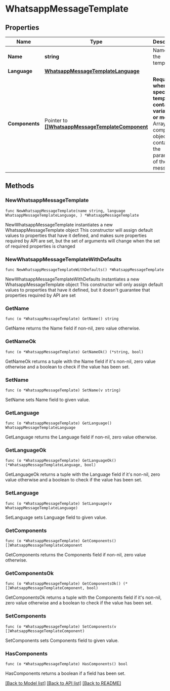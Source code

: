 # WhatsappMessageTemplate

## Properties

Name | Type | Description | Notes
------------ | ------------- | ------------- | -------------
**Name** | **string** | Name of the template. | 
**Language** | [**WhatsappMessageTemplateLanguage**](WhatsappMessageTemplateLanguage.md) |  | 
**Components** | Pointer to [**[]WhatsappMessageTemplateComponent**](WhatsappMessageTemplateComponent.md) | **Required when the specified template contains variables or media.** Array of component objects containing the parameters of the message. | [optional] 

## Methods

### NewWhatsappMessageTemplate

`func NewWhatsappMessageTemplate(name string, language WhatsappMessageTemplateLanguage, ) *WhatsappMessageTemplate`

NewWhatsappMessageTemplate instantiates a new WhatsappMessageTemplate object
This constructor will assign default values to properties that have it defined,
and makes sure properties required by API are set, but the set of arguments
will change when the set of required properties is changed

### NewWhatsappMessageTemplateWithDefaults

`func NewWhatsappMessageTemplateWithDefaults() *WhatsappMessageTemplate`

NewWhatsappMessageTemplateWithDefaults instantiates a new WhatsappMessageTemplate object
This constructor will only assign default values to properties that have it defined,
but it doesn't guarantee that properties required by API are set

### GetName

`func (o *WhatsappMessageTemplate) GetName() string`

GetName returns the Name field if non-nil, zero value otherwise.

### GetNameOk

`func (o *WhatsappMessageTemplate) GetNameOk() (*string, bool)`

GetNameOk returns a tuple with the Name field if it's non-nil, zero value otherwise
and a boolean to check if the value has been set.

### SetName

`func (o *WhatsappMessageTemplate) SetName(v string)`

SetName sets Name field to given value.


### GetLanguage

`func (o *WhatsappMessageTemplate) GetLanguage() WhatsappMessageTemplateLanguage`

GetLanguage returns the Language field if non-nil, zero value otherwise.

### GetLanguageOk

`func (o *WhatsappMessageTemplate) GetLanguageOk() (*WhatsappMessageTemplateLanguage, bool)`

GetLanguageOk returns a tuple with the Language field if it's non-nil, zero value otherwise
and a boolean to check if the value has been set.

### SetLanguage

`func (o *WhatsappMessageTemplate) SetLanguage(v WhatsappMessageTemplateLanguage)`

SetLanguage sets Language field to given value.


### GetComponents

`func (o *WhatsappMessageTemplate) GetComponents() []WhatsappMessageTemplateComponent`

GetComponents returns the Components field if non-nil, zero value otherwise.

### GetComponentsOk

`func (o *WhatsappMessageTemplate) GetComponentsOk() (*[]WhatsappMessageTemplateComponent, bool)`

GetComponentsOk returns a tuple with the Components field if it's non-nil, zero value otherwise
and a boolean to check if the value has been set.

### SetComponents

`func (o *WhatsappMessageTemplate) SetComponents(v []WhatsappMessageTemplateComponent)`

SetComponents sets Components field to given value.

### HasComponents

`func (o *WhatsappMessageTemplate) HasComponents() bool`

HasComponents returns a boolean if a field has been set.


[[Back to Model list]](../README.md#documentation-for-models) [[Back to API list]](../README.md#documentation-for-api-endpoints) [[Back to README]](../README.md)


